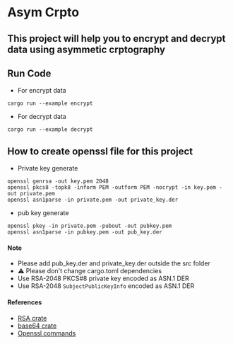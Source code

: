 # Asym Crpto
## This project will help you to encrypt and decrypt data using asymmetic crptography

## Run Code
- For encrypt data
```
cargo run --example encrypt
```
- For decrypt data
```
cargo run --example decrypt
```
## How to create openssl file for this project
- Private key generate
```
openssl genrsa -out key.pem 2048
openssl pkcs8 -topk8 -inform PEM -outform PEM -nocrypt -in key.pem -out private.pem
openssl asn1parse -in private.pem -out private_key.der
```
- pub key generate
```
openssl pkey -in private.pem -pubout -out pubkey.pem
openssl asn1parse -in pubkey.pem -out pub_key.der
```
#### Note
- Please add pub_key.der and private_key.der outside the src folder
- ⚠️ Please don't change cargo.toml dependencies
- Use RSA-2048 PKCS#8 private key encoded as ASN.1 DER
- Use RSA-2048 `SubjectPublicKeyInfo` encoded as ASN.1 DER
#### References 
- [RSA crate](https://crates.io/crates/rsa)
- [base64 crate](https://crates.io/crates/base64)
- [Openssl commands](https://www.openssl.org/docs/man3.0/man1/)

